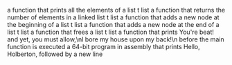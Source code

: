 a function that prints all the elements of a list t list
a function that returns the number of elements in a linked list t list
a function that adds a new node at the beginning of a list t list
a function that adds a new node at the end of a list t list
a function that frees a list t list
a function that prints You're beat! and yet, you must allow,\nI bore my house upon my back!\n before the main function is executed
a 64-bit program in assembly that prints Hello, Holberton, followed by a new line
